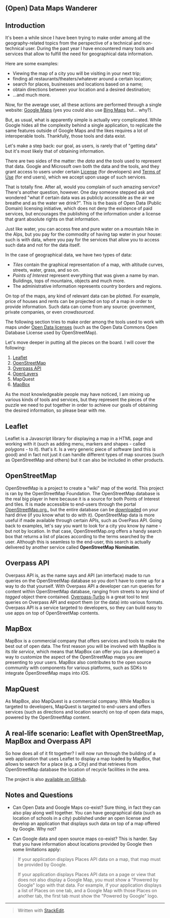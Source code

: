 ## (Open) Data Maps Wanderer ##

Introduction
-----------

It's been a while since I have been trying to make order among all the geography-related topics from the perspective of a technical and non-technical user.
During the past year I have encountered many tools and services that allow to fulfill the need for geographical data information. 

Here are some examples:

 - Viewing the map of a city you will be visiting in your next trip;
 - finding all restaurants/theaters/whatever around a certain location;
 - search for places, businesses and locations based on a name;
 - obtain directions between your location and a desired destination;
 - ...and much more.

Now, for the average user, all these actions are performed through a single website: [Google Maps][1] (yes you could also use [Bing Maps][2] but... why?). 

But, as usual, what is apparently simple is actually very complicated. While Google hides all the complexity behind a single application, to replicate the same features outside of Google Maps and the likes requires a lot of interoperable tools. Thankfully, those tools and data exist.

Let's make a step back: our goal, as users, is rarely that of "getting data" but it's most likely that of obtaining information. 

There are two sides of the matter: the *data* and the *tools* used to represent that data. Google and Microsoft own both the data and the tools, and they grant access to users under certain [License][3] (for developers) and [Terms of Use][4] (for end users), which we accept upon usage of such services. 

That is totally fine. After all, would you complain of such amazing service? There's another question, however. One day someone stepped ask and wondered "what if certain data was as publicly accessible as the air we breathe and as the water we drink?". 
This is the basis of Open Data (Public Domain) licensing initiative, which does not deny the existence of paid services, but encourages the publishing of the information under a license that grant absolute rights on that information. 

Just like water, you can access free and pure water on a mountain hike in the Alps, but you pay for the commodity of having tap water in your house: such is with data, where you pay for the services that allow you to access such data and not for the data itself. 

In the case of geographical data, we have two types of data:

 - *Tiles* contain the graphical representation of a map, with altitude curves, streets, water, grass, and so on. 
 - *Points of Interest* represent everything that was given a name by man. Buildings, tops of mountains, objects and much more.
 - The administrative information represents country borders and regions.

On top of the maps, any kind of relevant data can be plotted. For example, price of houses and rents can be projected on top of a map in order to provide information. Such data can come from any source: government, private companies, or even *crowdsourced*.

The following section tries to make order among the tools used to work with maps under [Open Data licenses][5] (such as the Open Data Commons Open Database License used by OpenStreetMap).
 
Let's move deeper in putting all the pieces on the board. I will cover the following:

 1. [Leaflet][6]
 2. [OpenStreetMap][7]
 3. [Overpass API][8]
 4. [OpenLayers][9]
 5. MapQuest
 6. [MapBox][10]

As the most knowledgeable people may have noticed, I am mixing up various kinds of tools and services, but they represent the pieces of the puzzle we need to put together in order to achieve our goals of obtaining the desired information, so please bear with me. 
  

Leaflet
-------
Leaflet is a Javascript library for displaying a map in a HTML page and working with it (such as adding menu, markers and shapes - called *polygons* - to it). that's it. Is a very generic piece of software (and this is good) and in fact not just it can handle different types of map sources (such as OpenStreetMap and others) but it can also be included in other products. 

OpenStreetMap
------------
OpenStreetMap is a project to create a "wiki" map of the world. This project is ran by the OpenStreetMap Foundation. The OpenStreetMap database is the real big player in here because it is a source for both Points of Interest and tiles. It is made accessible to end-users through the portal [OpenStreetMap.org.][11], but the entire database can be [downloaded][12] on your hard drive (if you know what to do with it). 
OpenStreetMap data is more useful if made available through certain APIs, such as OverPass API.
Going back to examples, let's say you want to look for a city you know by name -but not by location. In that case, OpenStreetMap.org offers a handy search box that returns a list of places according to the terms searched by the user. Although this is seamless to the end-user, this search is actually delivered by another service called **OpenStreetMap Nominatim**. 

Overpass API
-----------
Overpass API is, as the name says and API (an interface) made to run queries on the OpenStreetMap database so you don't have to come up for a way to do that yourself. 
With Overpass API a developer can run queries for content within OpenStreetMap database, ranging from streets to any kind of *tagged* object there contained.
[Overpass-Turbo][13] is a great tool to test queries on Overpass API and export them (or the data) into various formats.
Overpass API is a service targeted to developers, so they can build easy to use apps on top of OpenStreetMap contents. 

MapBox
------
MapBox is a commercial company that offers services and tools to make the best out of open data. The first reason you will be involved with MapBox is its *tile service*, which means that MapBox can offer you (as a developer) a way to customize the aspect of the OpenStreetMap maps you are presenting to your users. MapBox also contributes to the open source community with components for various platforms, such as SDKs to integrate OpenStreetMap maps into iOS. 

MapQuest
--------
As MapBox, also MapQuest is a commercial company. While MapBox is targeted to developers, MapQuest is targeted to end-users and offers services (such as directions and location search) on top of open data maps, powered by the OpenStreetMap content. 

## A real-life scenario: Leaflet with OpenStreetMap, MapBox and Overpass API ##

So how does all of it fit together?
I will now run through the building of a web application that uses Leaflet to display a map loaded by MapBox, that allows to search for a place (e.g. a City) and that retrieves from OpenStreetMap database the location of recycle facilities in the area. 
 
The project is also [available on GitHub][14].
 
Notes and Questions
---------------

- Can Open Data and Google Maps co-exist?
Sure thing, in fact they can also play along well together. You can have geographical data (such as location of schools in a city) published under an open license and develop an application that displays such data on top of a map offered by Google. Why not? 

- Can Google data and open source maps co-exist?
This is harder. Say that you have information about locations provided by Google then some limitations apply:

> If your application displays Places API data on a map, that map must
> be provided by Google.
> 
> If your application displays Places API data on a page or view that
> does not also display a Google Map, you must show a "Powered by
> Google" logo with that data. For example, if your application displays
> a list of Places on one tab, and a Google Map with those Places on
> another tab, the first tab must show the "Powered by Google" logo.


----------


 
> Written with [StackEdit](https://stackedit.io/).


  [1]: http://maps.google.com
  [2]: http://maps.bing.com
  [3]: https://developers.google.com/maps/licensing
  [4]: https://developers.google.com/maps/terms?hl=en
  [5]: http://www.openstreetmap.org/copyright
  [6]: http://leafletjs.com/
  [7]: http://www.openstreetmap.org/
  [8]: http://overpass-api.de/
  [9]: http://openlayers.org/
  [10]: https://www.mapbox.com/
  [11]: www.OpenStreetMap.org.
  [12]: http://planet.openstreetmap.org/
  [13]: http://overpass-turbo.eu/
  [14]: https://github.com/DoveSiButta/DoveSiButta-leaflet